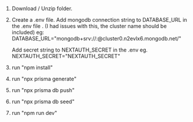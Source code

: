 1.  Download / Unzip folder.

2.  Create a .env file.
    Add mongodb connection string to DATABASE_URL in the .env file .
    (I had issues with this, the cluster name should be included)
    eg: DATABASE_URL="mongodb+srv://<name>:<password>@cluster0.n2evlx6.mongodb.net/<ClusterName>"

    Add secret string to NEXTAUTH_SECRET in the .env
    eg. NEXTAUTH_SECRET="NEXTAUTH_SECRET"

5.  run "npm install"

6.  run "npx prisma generate"

7.  run "npx prisma db push"

8.  run "npx prisma db seed"

9.  run "npm run dev"
